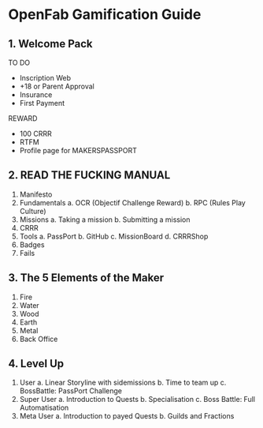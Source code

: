 # OpenFab Gamification Guide

## 1. Welcome Pack

TO DO

-	Inscription Web
-	+18 or Parent Approval
-	Insurance
-	First Payment

REWARD

-	100 CRRR
-	RTFM 
-	Profile page for MAKERSPASSPORT

## 2. READ THE FUCKING MANUAL

1.	Manifesto
2.	Fundamentals
  a.	OCR (Objectif Challenge Reward)
  b.	 RPC (Rules Play Culture)
3.	Missions
  a.	Taking a mission
  b.	Submitting a mission
4.	CRRR
5.	Tools
  a.	PassPort
  b.	GitHub
  c.	MissionBoard
  d.	CRRRShop
6.	Badges
7.	Fails

## 3. The 5 Elements of the Maker

1.	Fire
2.	Water
3.	Wood
4.	Earth
5.	Metal
6.	Back Office

## 4. Level Up

1.	User
  a.	Linear Storyline with sidemissions
  b.	Time to team up
  c.	BossBattle: PassPort Challenge
2.	Super User
  a.	Introduction to Quests
  b.	Specialisation 
  c.	Boss Battle: Full Automatisation
3.	Meta User
  a.	Introduction to payed Quests
  b.	Guilds and Fractions
